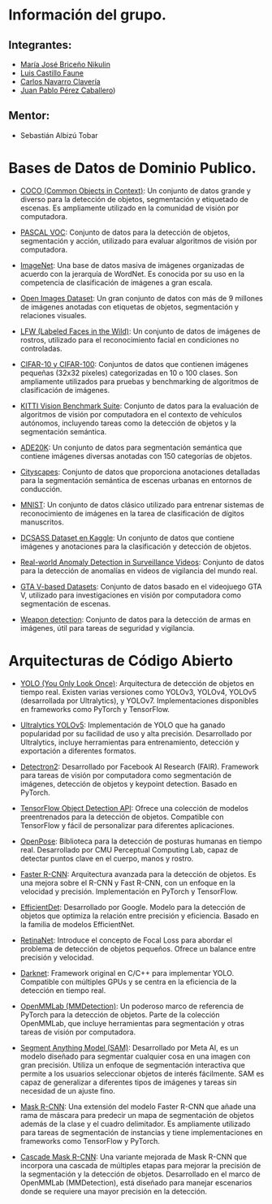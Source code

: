 # Información del grupo.

## Integrantes:
- [María José Briceño Nikulin](https://www.linkedin.com/in/mariajosebricenonikulin/)
- [Luis Castillo Faune](https://www.linkedin.com/in/luiscastillof/)
- [Carlos Navarro Clavería](https://carlosnavarroc.github.io/)
- [Juan Pablo Pérez Caballero](https://www.u-cursos.cl/usuario/bc51dd8f4d8f7f2f3d74ea38b8253eca/mi_blog/))

## Mentor: 
- Sebastián Albizú Tobar

# Bases de Datos de Dominio Publico.

- [COCO (Common Objects in Context)](https://cocodataset.org/): Un conjunto de datos grande y diverso para la detección de objetos, segmentación y etiquetado de escenas. Es ampliamente utilizado en la comunidad de visión por computadora.

- [PASCAL VOC](http://host.robots.ox.ac.uk/pascal/VOC/): Conjunto de datos para la detección de objetos, segmentación y acción, utilizado para evaluar algoritmos de visión por computadora.

- [ImageNet](https://www.image-net.org/): Una base de datos masiva de imágenes organizadas de acuerdo con la jerarquía de WordNet. Es conocida por su uso en la competencia de clasificación de imágenes a gran escala.

- [Open Images Dataset](https://storage.googleapis.com/openimages/web/index.html): Un gran conjunto de datos con más de 9 millones de imágenes anotadas con etiquetas de objetos, segmentación y relaciones visuales.

- [LFW (Labeled Faces in the Wild)](http://vis-www.cs.umass.edu/lfw/): Un conjunto de datos de imágenes de rostros, utilizado para el reconocimiento facial en condiciones no controladas.

- [CIFAR-10 y CIFAR-100](https://www.cs.toronto.edu/~kriz/cifar.html): Conjuntos de datos que contienen imágenes pequeñas (32x32 píxeles) categorizadas en 10 o 100 clases. Son ampliamente utilizados para pruebas y benchmarking de algoritmos de clasificación de imágenes.

- [KITTI Vision Benchmark Suite](http://www.cvlibs.net/datasets/kitti/): Conjunto de datos para la evaluación de algoritmos de visión por computadora en el contexto de vehículos autónomos, incluyendo tareas como la detección de objetos y la segmentación semántica.

- [ADE20K](https://groups.csail.mit.edu/vision/datasets/ADE20K/): Un conjunto de datos para segmentación semántica que contiene imágenes diversas anotadas con 150 categorías de objetos.

- [Cityscapes](https://www.cityscapes-dataset.com/): Conjunto de datos que proporciona anotaciones detalladas para la segmentación semántica de escenas urbanas en entornos de conducción.

- [MNIST](http://yann.lecun.com/exdb/mnist/): Un conjunto de datos clásico utilizado para entrenar sistemas de reconocimiento de imágenes en la tarea de clasificación de dígitos manuscritos.

- [DCSASS Dataset en Kaggle](https://www.kaggle.com/datasets/mateohervas/dcsass-dataset): Un conjunto de datos que contiene imágenes y anotaciones para la clasificación y detección de objetos.

- [Real-world Anomaly Detection in Surveillance Videos](https://www.crcv.ucf.edu/projects/real-world/): Conjunto de datos para la detección de anomalías en videos de vigilancia del mundo real.

- [GTA V-based Datasets](https://paperswithcode.com/dataset/gta5): Conjunto de datos basado en el videojuego GTA V, utilizado para investigaciones en visión por computadora como segmentación de escenas.

- [Weapon detection](https://universe.roboflow.com/weapon-detection-qktol/weapon-detection-ipl7p): Conjunto de datos para la detección de armas en imágenes, útil para tareas de seguridad y vigilancia.


# Arquitecturas de Código Abierto

- [YOLO (You Only Look Once)](https://pjreddie.com/darknet/yolo/): Arquitectura de detección de objetos en tiempo real. Existen varias versiones como YOLOv3, YOLOv4, YOLOv5 (desarrollada por Ultralytics), y YOLOv7. Implementaciones disponibles en frameworks como PyTorch y TensorFlow.
  
- [Ultralytics YOLOv5](https://github.com/ultralytics/yolov5): Implementación de YOLO que ha ganado popularidad por su facilidad de uso y alta precisión. Desarrollado por Ultralytics, incluye herramientas para entrenamiento, detección y exportación a diferentes formatos.
  
- [Detectron2](https://github.com/facebookresearch/detectron2): Desarrollado por Facebook AI Research (FAIR). Framework para tareas de visión por computadora como segmentación de imágenes, detección de objetos y keypoint detection. Basado en PyTorch.
  
- [TensorFlow Object Detection API](https://github.com/tensorflow/models/tree/master/research/object_detection): Ofrece una colección de modelos preentrenados para la detección de objetos. Compatible con TensorFlow y fácil de personalizar para diferentes aplicaciones.
  
- [OpenPose](https://github.com/CMU-Perceptual-Computing-Lab/openpose): Biblioteca para la detección de posturas humanas en tiempo real. Desarrollado por CMU Perceptual Computing Lab, capaz de detectar puntos clave en el cuerpo, manos y rostro.
  
- [Faster R-CNN](https://github.com/rbgirshick/py-faster-rcnn): Arquitectura avanzada para la detección de objetos. Es una mejora sobre el R-CNN y Fast R-CNN, con un enfoque en la velocidad y precisión. Implementación en PyTorch y TensorFlow.
  
- [EfficientDet](https://github.com/google/automl/tree/master/efficientdet): Desarrollado por Google. Modelo para la detección de objetos que optimiza la relación entre precisión y eficiencia. Basado en la familia de modelos EfficientNet.
  
- [RetinaNet](https://github.com/fizyr/keras-retinanet): Introduce el concepto de Focal Loss para abordar el problema de detección de objetos pequeños. Ofrece un balance entre precisión y velocidad.
  
- [Darknet](https://github.com/pjreddie/darknet): Framework original en C/C++ para implementar YOLO. Compatible con múltiples GPUs y se centra en la eficiencia de la detección en tiempo real.
  
- [OpenMMLab (MMDetection)](https://github.com/open-mmlab/mmdetection): Un poderoso marco de referencia de PyTorch para la detección de objetos. Parte de la colección OpenMMLab, que incluye herramientas para segmentación y otras tareas de visión por computadora.

- [Segment Anything Model (SAM)](https://github.com/facebookresearch/segment-anything): Desarrollado por Meta AI, es un modelo diseñado para segmentar cualquier cosa en una imagen con gran precisión. Utiliza un enfoque de segmentación interactiva que permite a los usuarios seleccionar objetos de interés fácilmente. SAM es capaz de generalizar a diferentes tipos de imágenes y tareas sin necesidad de un ajuste fino.

- [Mask R-CNN](https://github.com/matterport/Mask_RCNN): Una extensión del modelo Faster R-CNN que añade una rama de máscara para predecir un mapa de segmentación de objetos además de la clase y el cuadro delimitador. Es ampliamente utilizado para tareas de segmentación de instancias y tiene implementaciones en frameworks como TensorFlow y PyTorch.

- [Cascade Mask R-CNN](https://github.com/open-mmlab/mmdetection/tree/master/configs/cascade_rcnn): Una variante mejorada de Mask R-CNN que incorpora una cascada de múltiples etapas para mejorar la precisión de la segmentación y la detección de objetos. Desarrollado en el marco de OpenMMLab (MMDetection), está diseñado para manejar escenarios donde se requiere una mayor precisión en la detección.


